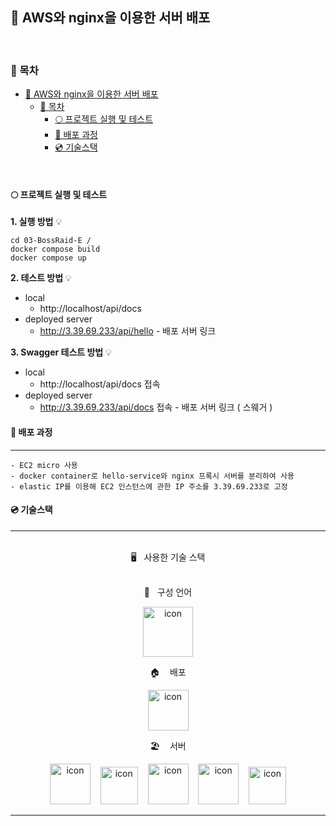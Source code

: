 ## 🚀 AWS와 nginx을 이용한 서버 배포

<br />

### 🔖 목차

- [🚀 AWS와 nginx을 이용한 서버 배포](#-aws와-nginx을-이용한-서버-배포)
  - [🔖 목차](#-목차)
    - [🌕 프로젝트 실행 및 테스트](#-프로젝트-실행-및-테스트)
    - [🧐 배포 과정](#-배포-과정)
    - [💿 기술스택](#-기술스택)

<br />

#### 🌕 프로젝트 실행 및 테스트

**1. 실행 방법** 💡

```
cd 03-BossRaid-E /
docker compose build
docker compose up
```

**2. 테스트 방법** 💡

- local
  - http://localhost/api/docs
- deployed server
  - http://3.39.69.233/api/hello - 배포 서버 링크

**3. Swagger 테스트 방법** 💡

- local
  - http://localhost/api/docs 접속
- deployed server
  - http://3.39.69.233/api/docs 접속 - 배포 서버 링크 ( 스웨거 )

#### 🧐 배포 과정

---

```
- EC2 micro 사용
- docker container로 hello-service와 nginx 프록시 서버를 분리하여 사용
- elastic IP를 이용해 EC2 인스턴스에 관한 IP 주소를 3.39.69.233로 고정
```

#### 💿 기술스택

---

<br>
<div align='center'> 🖥&nbsp&nbsp&nbsp사용한 기술 스택</div>
<br>
<p align="center">
📑&nbsp&nbsp&nbsp구성 언어
  </p>
<p align="center">
<img alt= "icon" wide="80" height="80" src ="https://techstack-generator.vercel.app/ts-icon.svg">
  </p>
 <p align="center">
🏠&nbsp&nbsp&nbsp 배포
  </p>
<p align="center">
<img alt= "icon" wide="65" height="65" src ="https://techstack-generator.vercel.app/aws-icon.svg">
  </p>
<p align="center">
🏖&nbsp&nbsp&nbsp 서버
  </p>
<p align="center">
<img alt= "icon" wide="65" height="65" src ="https://techstack-generator.vercel.app/nginx-icon.svg">
&nbsp&nbsp
<img alt= "icon" wide="60" height="60" src ="https://symbols.getvecta.com/stencil_89/37_nestjs-icon.a67daec196.svg">
&nbsp&nbsp
<img alt= "icon" wide="65" height="65" src ="https://techstack-generator.vercel.app/restapi-icon.svg">
&nbsp&nbsp
<img alt= "icon" wide="65" height="65" src ="https://techstack-generator.vercel.app/docker-icon.svg">
&nbsp&nbsp
<img alt= "icon" wide="60" height="60" src ="https://upload.wikimedia.org/wikipedia/commons/a/ab/Swagger-logo.png">
</p>

---
